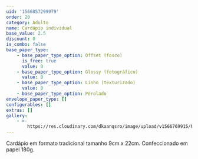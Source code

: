 ```yaml
---
uid: '1566857299979'
order: 20
category: Adulto
name: Cardápio individual
base_value: 2.5
discount: 0
is_combo: false
base_paper_type:
    - base_paper_type_option: Offset (fosco)
      is_free: true
      value: 0
    - base_paper_type_option: Glossy (fotográfico)
      value: 0
    - base_paper_type_option: Linho (texturizado)
      value: 0
    - base_paper_type_option: Perolado
envelope_paper_type: []
configurables: []
extras: []
gallery:
    - >-
        https://res.cloudinary.com/dkaanqsro/image/upload/v1566769915/Papelaria%20adulto/Menu_individual_1_z9smqg.jpg
---
```


Cardápio em formato tradicional tamanho 9cm x 22cm. Confeccionado em papel
180g.

